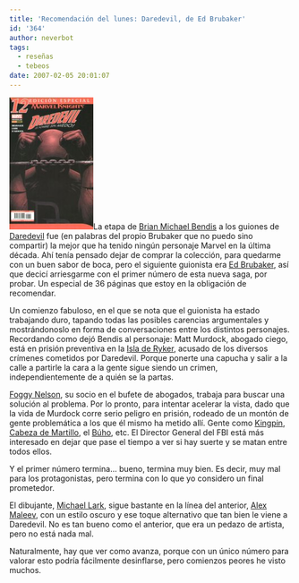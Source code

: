 ```yaml
---
title: 'Recomendación del lunes: Daredevil, de Ed Brubaker'
id: '364'
author: neverbot
tags:
  - reseñas
  - tebeos
date: 2007-02-05 20:01:07
---
```


![Daredevil de Brubaker/Lark](./recomendacion-del-lunes-daredevil-de-ed-brubaker/Daredevil12.jpg "Daredevil de Brubaker/Lark")La etapa de [Brian Michael Bendis](http://en.wikipedia.org/wiki/Brian_Michael_Bendis) a los guiones de [Daredevil](http://en.wikipedia.org/wiki/Daredevil_%28Marvel_Comics%29) fue (en palabras del propio Brubaker que no puedo sino compartir) la mejor que ha tenido ningún personaje Marvel en la última década. Ahí tenía pensado dejar de comprar la colección, para quedarme con un buen sabor de boca, pero el siguiente guionista era [Ed Brubaker](http://en.wikipedia.org/wiki/Ed_Brubaker), así que decicí arriesgarme con el primer número de esta nueva saga, por probar. Un especial de 36 páginas que estoy en la obligación de recomendar.

Un comienzo fabuloso, en el que se nota que el guionista ha estado trabajando duro, tapando todas las posibles carencias argumentales y mostrándonoslo en forma de conversaciones entre los distintos personajes. Recordando como dejó Bendis al personaje: Matt Murdock, abogado ciego, está en prisión preventiva en la [Isla de Ryker](http://en.wikipedia.org/wiki/Ryker%27s_Island), acusado de los diversos crímenes cometidos por Daredevil. Porque ponerte una capucha y salir a la calle a partirle la cara a la gente sigue siendo un crimen, independientemente de a quién se la partas.

[Foggy Nelson](http://en.wikipedia.org/wiki/Foggy_Nelson), su socio en el bufete de abogados, trabaja para buscar una solución al problema. Por lo pronto, para intentar acelerar la vista, dado que la vida de Murdock corre serio peligro en prisión, rodeado de un montón de gente problemática a los que él mismo ha metido allí. Gente como [Kingpin](http://en.wikipedia.org/wiki/Kingpin_%28comics%29), [Cabeza de Martillo](http://en.wikipedia.org/wiki/Hammerhead_%28comics%29), el [Búho](http://en.wikipedia.org/wiki/Owl_%28comics%29), etc. El Director General del FBI está más interesado en dejar que pase el tiempo a ver si hay suerte y se matan entre todos ellos.

Y el primer número termina... bueno, termina muy bien. Es decir, muy mal para los protagonistas, pero termina con lo que yo considero un final prometedor.

El dibujante, [Michael Lark](http://en.wikipedia.org/wiki/Michael_Lark), sigue bastante en la línea del anterior, [Alex Maleev](http://en.wikipedia.org/wiki/Alex_Maleev), con un estilo oscuro y ese toque alternativo que tan bien le viene a Daredevil. No es tan bueno como el anterior, que era un pedazo de artista, pero no está nada mal.

Naturalmente, hay que ver como avanza, porque con un único número para valorar esto podría fácilmente desinflarse, pero comienzos peores he visto muchos.